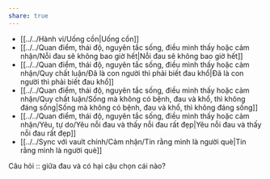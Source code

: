 ```yaml
---
share: true
---
```

- [[../../Hành vi/Uống cồn|Uống cồn]]
- [[../../Quan điểm, thái độ, nguyên tắc sống, điều mình thấy hoặc cảm nhận/Nỗi đau sẽ không bao giờ hết|Nỗi đau sẽ không bao giờ hết]]
- [[../../Quan điểm, thái độ, nguyên tắc sống, điều mình thấy hoặc cảm nhận/Quy chất luận/Đã là con người thì phải biết đau khổ|Đã là con người thì phải biết đau khổ]]
- [[../../Quan điểm, thái độ, nguyên tắc sống, điều mình thấy hoặc cảm nhận/Quy chất luận/Sống mà không có bệnh, đau và khổ, thì không đáng sống|Sống mà không có bệnh, đau và khổ, thì không đáng sống]]
- [[../../Quan điểm, thái độ, nguyên tắc sống, điều mình thấy hoặc cảm nhận/Yêu, tự do/Yêu nỗi đau và thấy nỗi đau rất đẹp|Yêu nỗi đau và thấy nỗi đau rất đẹp]]
- [[../../Sync với vault chính/Cảm nhận/Tin rằng mình là người què|Tin rằng mình là người què]]

Câu hỏi :: giữa đau và có hại cậu chọn cái nào?
